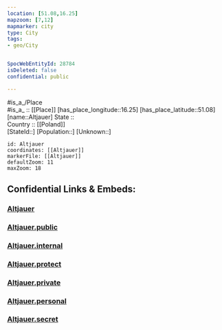 ```yaml
---
location: [51.08,16.25] 
mapzoom: [7,12] 
mapmarker: city 
type: City
tags:
- geo/City


SpocWebEntityId: 28784
isDeleted: false
confidential: public

---
```

#is_a_/Place  
#is_a_ :: [[Place]] 
[has_place_longitude::16.25] 
[has_place_latitude::51.08] 
[name::Altjauer] 
State ::  
Country :: [[Poland]]  
[StateId::] 
[Population::] 
[Unknown::] 


```leaflet
id: Altjauer
coordinates: [[Altjauer]] 
markerFile: [[Altjauer]] 
defaultZoom: 11 
maxZoom: 18
```


## Confidential Links & Embeds: 

### [Altjauer](/_Standards/Earth/Continent/Europe/Europe~East/Poland/Provinces~Poland/Lower_Silesian/City/Altjauer.md) 

### [Altjauer.public](/_public/Earth/Continent/Europe/Europe~East/Poland/Provinces~Poland/Lower_Silesian/City/Altjauer.public.md) 

### [Altjauer.internal](/_internal/Earth/Continent/Europe/Europe~East/Poland/Provinces~Poland/Lower_Silesian/City/Altjauer.internal.md) 

### [Altjauer.protect](/_protect/Earth/Continent/Europe/Europe~East/Poland/Provinces~Poland/Lower_Silesian/City/Altjauer.protect.md) 

### [Altjauer.private](/_private/Earth/Continent/Europe/Europe~East/Poland/Provinces~Poland/Lower_Silesian/City/Altjauer.private.md) 

### [Altjauer.personal](/_personal/Earth/Continent/Europe/Europe~East/Poland/Provinces~Poland/Lower_Silesian/City/Altjauer.personal.md) 

### [Altjauer.secret](/_secret/Earth/Continent/Europe/Europe~East/Poland/Provinces~Poland/Lower_Silesian/City/Altjauer.secret.md)

